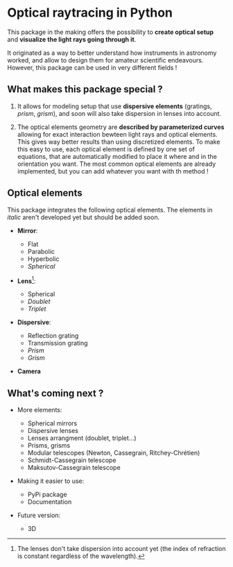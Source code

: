 # Optical raytracing in Python

This package in the making offers the possibility to **create optical setup** and **visualize the light rays going through it**.

It originated as a way to better understand how instruments in astronomy worked, and allow to design them for amateur scientific endeavours. However, this package can be used in very different fields !

## What makes this package special ?

1. It allows for modeling setup that use **dispersive elements** (gratings, *prism*, *grism*), and soon will also take dispersion in lenses into account.

2. The optical elements geometry are **described by parameterized curves** allowing for exact interaction bewteen light rays and optical elements. This gives way better results than using discretized elements. To make this easy to use, each optical element is defined by one set of equations, that are automatically modified to place it where and in the orientation you want. The most common optical elements are already implemented, but you can add whatever you want with th method !

## Optical elements

This package integrates the following optical elements. The elements in *italic* aren't developed yet but should be added soon.

* **Mirror**:
    * Flat
    * Parabolic
    * Hyperbolic
    * *Spherical*

* **Lens**[^1]:
    * Spherical
    * *Doublet*
    * *Triplet*

[^1]: The lenses don't take dispersion into account yet (the index of refraction is constant regardless of the wavelength).

* **Dispersive**:
    * Reflection grating
    * Transmission grating
    * *Prism*
    * *Grism*

* **Camera**

## What's coming next ?

* More elements:
    * Spherical mirrors
    * Dispersive lenses
    * Lenses arrangment (doublet, triplet...)
    * Prisms, grisms
    * Modular telescopes (Newton, Cassegrain, Ritchey-Chrétien)
    * Schmidt-Cassegrain telescope
    * Maksutov-Cassegrain telescope

* Making it easier to use:
    * PyPi package
    * Documentation

* Future version:
    * 3D